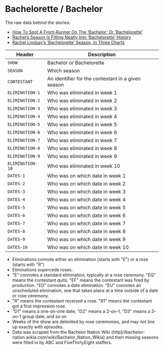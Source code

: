 # Bachelorette / Bachelor

The raw data behind the stories:

- [How To Spot A Front-Runner On The ‘Bachelor’ Or ‘Bachelorette’](https://fivethirtyeight.com/features/the-bachelorette/)
- [Rachel’s Season Is Fitting Neatly Into ‘Bachelorette’ History](https://fivethirtyeight.com/features/rachels-season-is-fitting-neatly-into-bachelorette-history/)
- [Rachel Lindsay’s ‘Bachelorette’ Season, In Three Charts](https://fivethirtyeight.com/features/rachel-lindsays-bachelorette-season-in-three-charts/)


Header          | Description
----------------|------------
`SHOW`          | Bachelor or Bachelorette
`SEASON`        | Which season
`CONTESTANT`    | An identifier for the contestant in a given season
`ELIMINATION-1` | Who was eliminated in week 1
`ELIMINATION-2` | Who was eliminated in week 2
`ELIMINATION-3` | Who was eliminated in week 3
`ELIMINATION-4` | Who was eliminated in week 4
`ELIMINATION-5` | Who was eliminated in week 5
`ELIMINATION-6` | Who was eliminated in week 6
`ELIMINATION-7` | Who was eliminated in week 7
`ELIMINATION-8` | Who was eliminated in week 8
`ELIMINATION-9` | Who was eliminated in week 9
`ELIMINATION-10`| Who was eliminated in week 10
`DATES-1`       | Who was on which date in week 1
`DATES-2`       | Who was on which date in week 2
`DATES-3`       | Who was on which date in week 3
`DATES-4`       | Who was on which date in week 4
`DATES-5`       | Who was on which date in week 5
`DATES-6`       | Who was on which date in week 6
`DATES-7`       | Who was on which date in week 7
`DATES-8`       | Who was on which date in week 8
`DATES-9`       | Who was on which date in week 9
`DATES-10`      | Who was on which date in week 10

- Eliminations connote either an elimination (starts with "E") or a rose (starts with "R")
- Eliminations supercede roses.
- "E" connotes a standard elimination, typically at a rose ceremony. "EQ" means the contestant quits. "EF" means the contestant was fired by production. "ED" connotes a date elimination. "EU" connotes an unscheduled elimination, one that takes place at a time outside of a date or rose ceremony.
- "R" means the contestant received a rose. "R1" means the contestant got a first impression rose.
- "D1" means a one-on-one date, "D2" means a 2-on-1, "D3" means a 3-on-1 group date, and so on
- Weeks of the show are delimited by rose ceremonies, and may not line up exactly with episodes.
- Data was scraped from the Bachelor Nation Wiki (http|//bachelor-nation.wikia.com/wiki/Bachelor_Nation_Wikia) and then missing seasons were filled in by ABC and FiveThirtyEight staffers.
